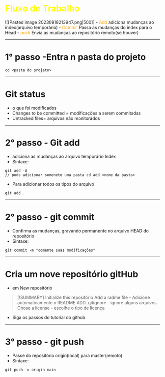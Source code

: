  
<h1 style="color:yellow">Fluxo de Trabalho</h1>
![[Pasted image 20230918213947.png|500]]
- <span style="color:orange">Add</span> adiciona mudanças ao index(arquivo temporário)
- <span style="color:orange">Commit</span> Passa as mudanças do index para o Head
- <span style="color:orange">push</span> Envia as mudanças ao repositório remoto(se houver)

---
# 1° passo -Entra n pasta do projeto

```shell
cd <pasta do projeto>
```
----
# Git status
- o que foi modificados
- Changes to be committed = modificações a serem commitadas
- Untracked files= arquivos não monitorados
---
# 2° passo - Git add
- adiciona as mudanças ao arquivo temporário Index
- Sintaxe: 
```shell
git add -A
// pode adicionar somenete uma pasta cd add <nome da pasta>
```

- Para adicionar todos os tipos do arquivo
```shell
git add .
```

---
# 2° passo - git commit
- Confirma as mudanças, gravando permanente no arquivo HEAD do repositório
- Sintaxe:

```shell
git commit -m "comente suas modificações"
```
---
#  Cria um nove repositório gitHub
- em New repositório
> [!SUMMARY] Initialize this repositório
> Add a radme file - Adicione automaticamente o README
> ADD .gitignore - ignore alguns arquivos
> Chose a license -  escolhe o tipo de licença

- Siga os passos do tutorial do github
---
# 3° passo - git push
- Passe do repositório origin(local) para master(remoto)
- Sintaxe:

```shell
git push -u origin main
